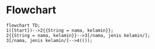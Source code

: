 # Flowchart #

```mermaid
flowchart TD;
1([Start])-->2{{String = nama, kelamin}};
2{{String = nama, kelamin}}-->3[/nama, jenis kelamin/];
3[/nama, jenis kelamin/]-->4((‎));

```
